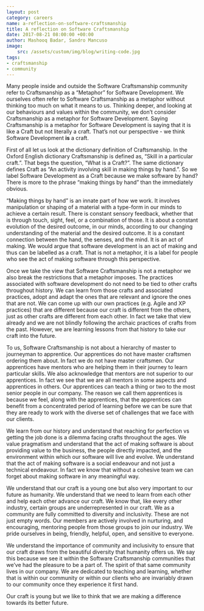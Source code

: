 ```yaml
---
layout: post
category: careers
name: a-reflection-on-software-craftsmanship
title: A reflection on Software Craftsmanship
date: 2017-08-21 08:00:00 +00:00
author: Mashooq Badar, Sandro Mancuso
image:
    src: /assets/custom/img/blog/writing-code.jpg
tags:
- craftsmanship 
- community 
---
```


Many people inside and outside the Software Craftsmanship community refer to Craftsmanship as a “Metaphor” for Software Development. We ourselves often refer to Software Craftsmanship as a metaphor without thinking too much on what it means to us. Thinking deeper, and looking at our behaviours and values within the community, we don’t consider Craftsmanship as a metaphor for Software Development. Saying Craftsmanship is a metaphor for Software Development is saying that it is like a Craft but not literally a craft. That’s not our perspective - we think Software Development __is__ a craft.

First of all let us look at the dictionary definition of Craftsmanship. In the Oxford English dictionary Craftsmanship is defined as, “Skill in a particular craft.”. That begs the question, “What is a Craft?”. The same dictionary defines Craft as “An activity involving skill in making things by hand.”. So we label Software Development as a Craft because we make software by hand? There is more to the phrase “making things by hand” than the immediately obvious. 

“Making things by hand” is an innate part of how we work. It involves manipulation or shaping of a material with a type-form in our minds to achieve a certain result. There is constant sensory feedback, whether that is through touch, sight, feel, or a combination of those. It is about a constant evolution of the desired outcome, in our minds, according to our changing understanding of the material and the desired outcome. It is a constant connection between the hand, the senses, and the mind. It is an act of making. We would argue that software development is an act of making and thus can be labelled as a craft. That is not a metaphor, it is a label for people who see the act of making software through this perspective.

Once we take the view that Software Craftsmanship is not a metaphor we also break the restrictions that a metaphor imposes. The practices associated with software development do not need to be tied to other crafts throughout history. We can learn from those crafts and associated practices, adopt and adapt the ones that are relevant and ignore the ones that are not. We can come up with our own practices (e.g. Agile and XP practices) that are different because our craft is different from the others, just as other crafts are different from each other. In fact we take that view already and we are not blindly following the archaic practices of crafts from the past. However, we are learning lessons from that history to take our craft into the future.

To us, Software Craftsmanship is not about a hierarchy of master to journeyman to apprentice. Our apprentices do not have master craftsmen ordering them about. In fact we do not have master craftsmen. Our apprentices have mentors who are helping them in their journey to learn particular skills. We also acknowledge that mentors are not superior to our apprentices. In fact we see that we are all mentors in some aspects and apprentices in others. Our apprentices can teach a thing or two to the most senior people in our company. The reason we call them apprentices is because we feel, along with the apprentices, that the apprentices can benefit from a concentrated period of learning before we can be sure that they are ready to work with the diverse set of challenges that we face with our clients.

We learn from our history and understand that reaching for perfection vs getting the job done is a dilemma facing crafts throughout the ages. We value pragmatism and understand that the act of making software is about providing value to the business, the people directly impacted, and the environment within which our software will live and evolve. We understand that the act of making software is a social endeavour and not just a technical endeavour. In fact we know that without a cohesive team we can forget about making software in any meaningful way.

We understand that our craft is a young one but also very important to our future as humanity. We understand that we need to learn from each other and help each other advance our craft. We know that, like every other industry, certain groups are underrepresented in our craft. We as a community are fully committed to diversity and inclusivity. These are not just empty words. Our members are actively involved in nurturing, and encouraging, mentoring people from those groups to join our industry. We pride ourselves in being, friendly, helpful, open, and sensitive to everyone.

We understand the importance of community and inclusivity to ensure that our craft draws from the beautiful diversity that humanity offers us. We say this because we see it within the Software Craftsmanship communities that we’ve had the pleasure to be a part of. The spirit of that same community lives in our company. We are dedicated to teaching and learning, whether that is within our community or within our clients who are invariably drawn to our community once they experience it first hand.

Our craft is young but we like to think that we are making a difference towards its better future.

